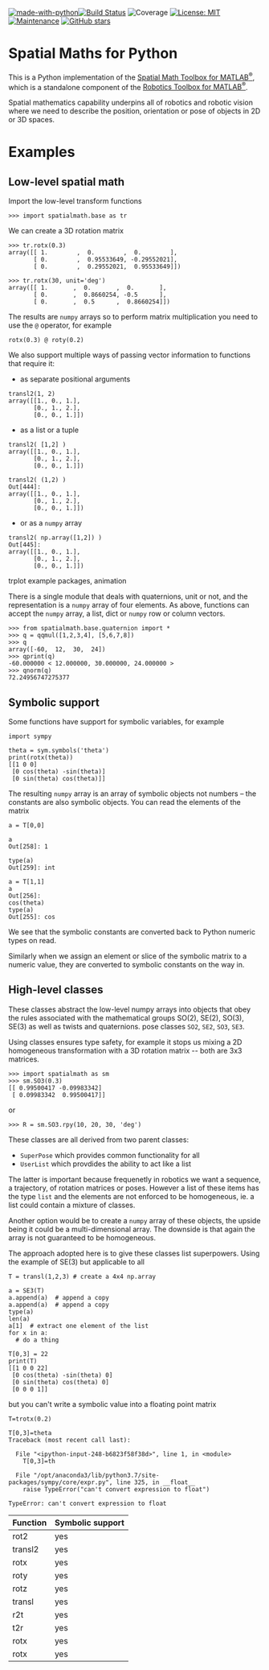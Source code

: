 [![made-with-python](https://img.shields.io/badge/Made%20with-Python-1f425f.svg)](https://www.python.org/)[![Build Status](https://travis-ci.com/petercorke/spatialmath-python.svg?branch=master)](https://travis-ci.com/petercorke/spatialmath-python)
![Coverage](https://codecov.io/gh/petercorke/spatialmath-python/branch/master/graph/badge.svg)
[![License: MIT](https://img.shields.io/badge/License-MIT-yellow.svg)](https://opensource.org/licenses/MIT)
[![Maintenance](https://img.shields.io/badge/Maintained%3F-yes-green.svg)](https://GitHub.com/petercorke/spatialmath-python/graphs/commit-activity)
[![GitHub stars](https://img.shields.io/github/stars/petercorke/spatialmath-python.svg?style=social&label=Star&maxAge=2592000)](https://GitHub.com/petercorke/spatialmath-python/stargazers/)

# Spatial Maths for Python

This is a Python implementation of the [Spatial Math Toolbox for MATLAB<sup>&reg;</sup>](https://github.com/petercorke/spatial-math), which is a standalone component of the [Robotics Toolbox for MATLAB<sup>&reg;</sup>](https://github.com/petercorke/robotics-toolbox-matlab).

Spatial mathematics capability underpins all of robotics and robotic vision where we need to describe the position, orientation or pose of objects in 2D or 3D spaces.


# Examples
## Low-level spatial math

Import the low-level transform functions

```
>>> import spatialmath.base as tr
```

We can create a 3D rotation matrix

```
>>> tr.rotx(0.3)
array([[ 1.        ,  0.        ,  0.        ],
       [ 0.        ,  0.95533649, -0.29552021],
       [ 0.        ,  0.29552021,  0.95533649]])

>>> tr.rotx(30, unit='deg')
array([[ 1.       ,  0.       ,  0.       ],
       [ 0.       ,  0.8660254, -0.5      ],
       [ 0.       ,  0.5      ,  0.8660254]])
```
The results are `numpy` arrays so to perform matrix multiplication you need to use the `@` operator, for example

```
rotx(0.3) @ roty(0.2)
```

We also support multiple ways of passing vector information to functions that require it:

* as separate positional arguments

```
transl2(1, 2)
array([[1., 0., 1.],
       [0., 1., 2.],
       [0., 0., 1.]])
```

* as a list or a tuple

```
transl2( [1,2] )
array([[1., 0., 1.],
       [0., 1., 2.],
       [0., 0., 1.]])

transl2( (1,2) )
Out[444]: 
array([[1., 0., 1.],
       [0., 1., 2.],
       [0., 0., 1.]])
```

* or as a `numpy` array

```
transl2( np.array([1,2]) )
Out[445]: 
array([[1., 0., 1.],
       [0., 1., 2.],
       [0., 0., 1.]])
```

trplot example
packages, animation

There is a single module that deals with quaternions, unit or not, and the representation is a `numpy` array of four elements.  As above, functions can accept the `numpy` array, a list, dict or `numpy` row or column vectors.

```
>>> from spatialmath.base.quaternion import *
>>> q = qqmul([1,2,3,4], [5,6,7,8])
>>> q
array([-60,  12,  30,  24])
>>> qprint(q)
-60.000000 < 12.000000, 30.000000, 24.000000 >
>>> qnorm(q)
72.24956747275377
```

## Symbolic support

Some functions have support for symbolic variables, for example

```
import sympy

theta = sym.symbols('theta')
print(rotx(theta))
[[1 0 0]
 [0 cos(theta) -sin(theta)]
 [0 sin(theta) cos(theta)]]
```

The resulting `numpy` array is an array of symbolic objects not numbers &ndash; the constants are also symbolic objects.  You can read the elements of the matrix

```
a = T[0,0]

a
Out[258]: 1

type(a)
Out[259]: int

a = T[1,1]
a
Out[256]: 
cos(theta)
type(a)
Out[255]: cos
```
We see that the symbolic constants are converted back to Python numeric types on read.

Similarly when we assign an element or slice of the symbolic matrix to a numeric value, they are converted to symbolic constants on the way in.



## High-level classes

These classes abstract the low-level numpy arrays into objects that obey the rules associated with the mathematical groups SO(2), SE(2), SO(3), SE(3) as well as twists and quaternions.  pose classes `SO2`, `SE2`, `SO3`, `SE3`.

Using classes ensures type safety, for example it stops us mixing a 2D homogeneous transformation with a 3D rotation matrix -- both are 3x3 matrices.

```
>>> import spatialmath as sm
>>> sm.SO3(0.3)
[[ 0.99500417 -0.09983342]
 [ 0.09983342  0.99500417]]
```
or
```
>>> R = sm.SO3.rpy(10, 20, 30, 'deg')
```

These classes are all derived from two parent classes:

* `SuperPose` which provides common functionality for all
* `UserList` which provdides the ability to act like a list 

The latter is important because frequenetly in robotics we want a sequence, a trajectory, of rotation matrices or poses.  However a list of these items has the type `list` and the elements are not enforced to be homogeneous, ie. a list could contain a mixture of classes.

Another option would be to create a `numpy` array of these objects, the upside being it could be a multi-dimensional array.  The downside is that again the array is not guaranteed to be homogeneous.


The approach adopted here is to give these classes list superpowers.  Using the example of SE(3) but applicable to all

```
T = transl(1,2,3) # create a 4x4 np.array

a = SE3(T)
a.append(a)  # append a copy
a.append(a)  # append a copy
type(a)
len(a)
a[1]  # extract one element of the list
for x in a:
  # do a thing
```




```
T[0,3] = 22
print(T)
[[1 0 0 22]
 [0 cos(theta) -sin(theta) 0]
 [0 sin(theta) cos(theta) 0]
 [0 0 0 1]]
```
but you can't write a symbolic value into a floating point matrix

```
T=trotx(0.2)

T[0,3]=theta
Traceback (most recent call last):

  File "<ipython-input-248-b6823f58f38d>", line 1, in <module>
    T[0,3]=th

  File "/opt/anaconda3/lib/python3.7/site-packages/sympy/core/expr.py", line 325, in __float__
    raise TypeError("can't convert expression to float")

TypeError: can't convert expression to float
```

| Function | Symbolic support |
|----------|------------------|
| rot2 | yes |
| transl2 | yes |
| rotx | yes |
| roty | yes |
| rotz | yes |
| transl | yes |
| r2t | yes |
| t2r | yes |
| rotx | yes |
| rotx | yes |







